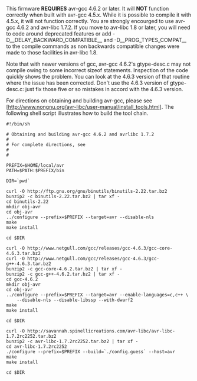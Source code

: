 This firmware **REQUIRES** avr-gcc 4.6.2 or later.  It will **NOT** function correctly when built with avr-gcc 4.5.x.  While it is possible to compile it with 4.5.x, it will not function correctly.  You are strongly encourged to use avr-gcc 4.6.2 and avr-libc 1.7.2.  If you move to avr-libc 1.8 or later, you will need to code around deprecated features or add -D__DELAY_BACKWARD_COMPATIBLE__ and -D__PROG_TYPES_COMPAT__ to the compile commands as non backwards compatible changes were made to those facilities in avr-libc 1.8.

Note that with newer versions of gcc, avr-gcc 4.6.2's gtype-desc.c may not compile owing to some incorrect sizeof statements.  Inspection of the code quickly shows the problem.  You can look at the 4.6.3 version of that routine where the issue has been corrected.  Don't use the 4.6.3 version of gtype-desc.c: just fix those five or so mistakes in accord with the 4.6.3 version.

For directions on obtaining and building avr-gcc, please see [http://www.nongnu.org/avr-libc/user-manual/install_tools.html]. The following shell script illustrates how to build the tool chain.

    #!/bin/sh

    # Obtaining and building avr-gcc 4.6.2 and avrlibc 1.7.2
    #
    # For complete directions, see
    #
    #    

    PREFIX=$HOME/local/avr
    PATH=$PATH:$PREFIX/bin

    DIR=`pwd`

    curl -O http://ftp.gnu.org/gnu/binutils/binutils-2.22.tar.bz2
    bunzip2 -c binutils-2.22.tar.bz2 | tar xf -
    cd binutils-2.22
    mkdir obj-avr
    cd obj-avr
    ../configure --prefix=$PREFIX --target=avr --disable-nls
    make
    make install

    cd $DIR

    curl -O http://www.netgull.com/gcc/releases/gcc-4.6.3/gcc-core-4.6.3.tar.bz2
    curl -O http://www.netgull.com/gcc/releases/gcc-4.6.3/gcc-g++-4.6.3.tar.bz2
    bunzip2 -c gcc-core-4.6.2.tar.bz2 | tar xf -
    bunzip2 -c gcc-g++-4.6.2.tar.bz2 | tar xf -
    cd gcc-4.6.2
    mkdir obj-avr
    cd obj-avr
    ../configure --prefix=$PREFIX --target=avr --enable-languages=c,c++ \
        --disable-nls --disable-libssp --with-dwarf2
    make
    make install

    cd $DIR

    curl -O http://savannah.spinellicreations.com/avr-libc/avr-libc-1.7.2rc2252.tar.bz2
    bunzip2 -c avr-libc-1.7.2rc2252.tar.bz2 | tar xf -
    cd avr-libc-1.7.2rc2252
    ./configure --prefix=$PREFIX --build=`./config.guess` --host=avr
    make
    make install
 
    cd $DIR
